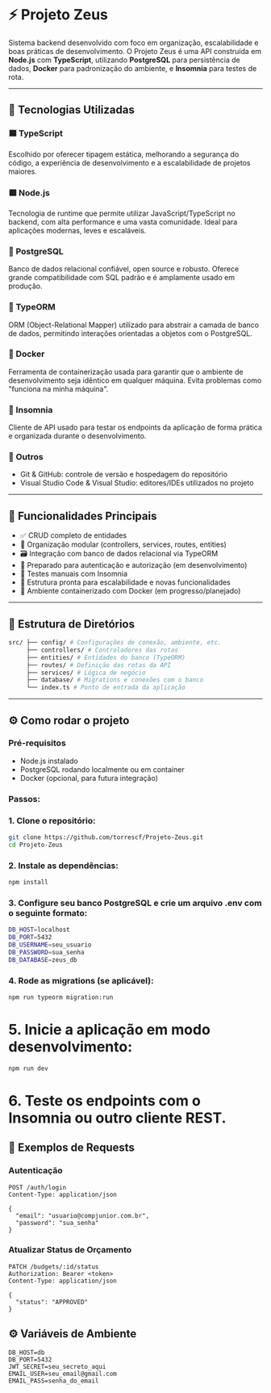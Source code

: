 # ⚡ Projeto Zeus

Sistema backend desenvolvido com foco em organização, escalabilidade e boas práticas de desenvolvimento. O Projeto Zeus é uma API construída em **Node.js** com **TypeScript**, utilizando **PostgreSQL** para persistência de dados, **Docker** para padronização do ambiente, e **Insomnia** para testes de rota.

---

## 🚀 Tecnologias Utilizadas

### 🟦 TypeScript
Escolhido por oferecer tipagem estática, melhorando a segurança do código, a experiência de desenvolvimento e a escalabilidade de projetos maiores.

### 🟩 Node.js
Tecnologia de runtime que permite utilizar JavaScript/TypeScript no backend, com alta performance e uma vasta comunidade. Ideal para aplicações modernas, leves e escaláveis.

### 🐘 PostgreSQL
Banco de dados relacional confiável, open source e robusto. Oferece grande compatibilidade com SQL padrão e é amplamente usado em produção.

### 🔶 TypeORM
ORM (Object-Relational Mapper) utilizado para abstrair a camada de banco de dados, permitindo interações orientadas a objetos com o PostgreSQL.

### 🐳 Docker
Ferramenta de containerização usada para garantir que o ambiente de desenvolvimento seja idêntico em qualquer máquina. Evita problemas como "funciona na minha máquina".

### 🧪 Insomnia
Cliente de API usado para testar os endpoints da aplicação de forma prática e organizada durante o desenvolvimento.

### 🧰 Outros
- Git & GitHub: controle de versão e hospedagem do repositório
- Visual Studio Code & Visual Studio: editores/IDEs utilizados no projeto

---

## 📌 Funcionalidades Principais

- ✅ CRUD completo de entidades
- 📁 Organização modular (controllers, services, routes, entities)
- 🗃️ Integração com banco de dados relacional via TypeORM
- 🔐 Preparado para autenticação e autorização (em desenvolvimento)
- 🧪 Testes manuais com Insomnia
- 🧱 Estrutura pronta para escalabilidade e novas funcionalidades
- 🐳 Ambiente containerizado com Docker (em progresso/planejado)

---

## 📂 Estrutura de Diretórios
```bash
src/ ├── config/ # Configurações de conexão, ambiente, etc.
     ├── controllers/ # Controladores das rotas 
     ├── entities/ # Entidades do banco (TypeORM) 
     ├── routes/ # Definição das rotas da API 
     ├── services/ # Lógica de negócio 
     ├── database/ # Migrations e conexões com o banco 
     └── index.ts # Ponto de entrada da aplicação
```

---

## ⚙️ Como rodar o projeto

### Pré-requisitos
- Node.js instalado
- PostgreSQL rodando localmente ou em container
- Docker (opcional, para futura integração)

### Passos:

### 1. Clone o repositório:
```bash
git clone https://github.com/torrescf/Projeto-Zeus.git
cd Projeto-Zeus
```
### 2. Instale as dependências:
```bash
npm install
```
### 3. Configure seu banco PostgreSQL e crie um arquivo .env com o seguinte formato:
```bash
DB_HOST=localhost
DB_PORT=5432
DB_USERNAME=seu_usuario
DB_PASSWORD=sua_senha
DB_DATABASE=zeus_db
```
### 4. Rode as migrations (se aplicável):
```bash
npm run typeorm migration:run
```
# 5. Inicie a aplicação em modo desenvolvimento:
```bash
npm run dev
```
# 6. Teste os endpoints com o Insomnia ou outro cliente REST.

## **📌 Exemplos de Requests**

### **Autenticação**
```http
POST /auth/login
Content-Type: application/json

{
  "email": "usuario@compjunior.com.br",
  "password": "sua_senha"
}
```

### **Atualizar Status de Orçamento**
```http
PATCH /budgets/:id/status
Authorization: Bearer <token>
Content-Type: application/json

{
  "status": "APPROVED"
}
```

## **⚙️ Variáveis de Ambiente**
```env
DB_HOST=db
DB_PORT=5432
JWT_SECRET=seu_secreto_aqui
EMAIL_USER=seu_email@gmail.com
EMAIL_PASS=senha_do_email
```
